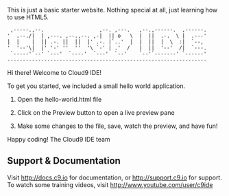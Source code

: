 This is just a basic starter website. Nothing special at all, just learning how to use HTML5.
     
     
     
     ,-----.,--.                  ,--. ,---.   ,--.,------.  ,------.
    '  .--./|  | ,---. ,--.,--. ,-|  || o   \  |  ||  .-.  \ |  .---'
    |  |    |  || .-. ||  ||  |' .-. |`..'  |  |  ||  |  \  :|  `--, 
    '  '--'\|  |' '-' ''  ''  '\ `-' | .'  /   |  ||  '--'  /|  `---.
     `-----'`--' `---'  `----'  `---'  `--'    `--'`-------' `------'
    ----------------------------------------------------------------- 


Hi there! Welcome to Cloud9 IDE!

To get you started, we included a small hello world application.

1) Open the hello-world.html file

2) Click on the Preview button to open a live preview pane

3) Make some changes to the file, save, watch the preview, and have fun!

Happy coding!
The Cloud9 IDE team


## Support & Documentation

Visit http://docs.c9.io for documentation, or http://support.c9.io for support.
To watch some training videos, visit http://www.youtube.com/user/c9ide